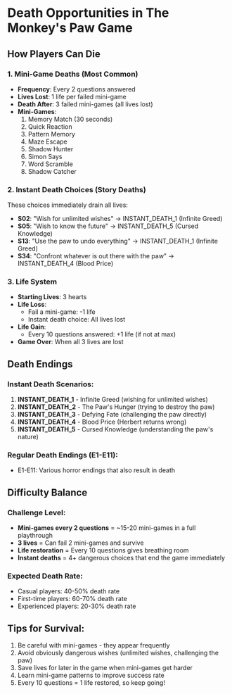 # Death Opportunities in The Monkey's Paw Game

## How Players Can Die

### 1. **Mini-Game Deaths** (Most Common)
- **Frequency**: Every 2 questions answered
- **Lives Lost**: 1 life per failed mini-game
- **Death After**: 3 failed mini-games (all lives lost)
- **Mini-Games**:
  1. Memory Match (30 seconds)
  2. Quick Reaction
  3. Pattern Memory
  4. Maze Escape
  5. Shadow Hunter
  6. Simon Says
  7. Word Scramble
  8. Shadow Catcher

### 2. **Instant Death Choices** (Story Deaths)
These choices immediately drain all lives:

- **S02**: "Wish for unlimited wishes" → INSTANT_DEATH_1 (Infinite Greed)
- **S05**: "Wish to know the future" → INSTANT_DEATH_5 (Cursed Knowledge)
- **S13**: "Use the paw to undo everything" → INSTANT_DEATH_1 (Infinite Greed)
- **S34**: "Confront whatever is out there with the paw" → INSTANT_DEATH_4 (Blood Price)

### 3. **Life System**
- **Starting Lives**: 3 hearts
- **Life Loss**: 
  - Fail a mini-game: -1 life
  - Instant death choice: All lives lost
- **Life Gain**: 
  - Every 10 questions answered: +1 life (if not at max)
- **Game Over**: When all 3 lives are lost

## Death Endings

### Instant Death Scenarios:
1. **INSTANT_DEATH_1** - Infinite Greed (wishing for unlimited wishes)
2. **INSTANT_DEATH_2** - The Paw's Hunger (trying to destroy the paw)
3. **INSTANT_DEATH_3** - Defying Fate (challenging the paw directly)
4. **INSTANT_DEATH_4** - Blood Price (Herbert returns wrong)
5. **INSTANT_DEATH_5** - Cursed Knowledge (understanding the paw's nature)

### Regular Death Endings (E1-E11):
- E1-E11: Various horror endings that also result in death

## Difficulty Balance

### Challenge Level:
- **Mini-games every 2 questions** = ~15-20 mini-games in a full playthrough
- **3 lives** = Can fail 2 mini-games and survive
- **Life restoration** = Every 10 questions gives breathing room
- **Instant deaths** = 4+ dangerous choices that end the game immediately

### Expected Death Rate:
- Casual players: 40-50% death rate
- First-time players: 60-70% death rate
- Experienced players: 20-30% death rate

## Tips for Survival:
1. Be careful with mini-games - they appear frequently
2. Avoid obviously dangerous wishes (unlimited wishes, challenging the paw)
3. Save lives for later in the game when mini-games get harder
4. Learn mini-game patterns to improve success rate
5. Every 10 questions = 1 life restored, so keep going!
